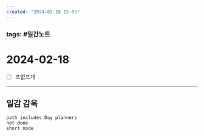 ```yaml
---
created: "2024-02-18 15:55"
---
```


### tags: #일간노트
  
# 2024-02-18 
- [ ] 프없프개
---  
## 일감 감옥  
```tasks  
path includes Day planners
not done  
short mode  
```